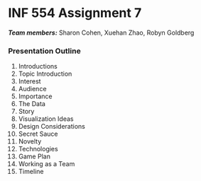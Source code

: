 # INF 554 Assignment 7

***Team members:*** Sharon Cohen, Xuehan Zhao, Robyn Goldberg


### Presentation Outline
1. Introductions
2. Topic Introduction
3. Interest
4. Audience
5. Importance
6. The Data
7. Story
8. Visualization Ideas
9. Design Considerations
10. Secret Sauce
11. Novelty
12. Technologies
13. Game Plan
14. Working as a Team
15. Timeline




